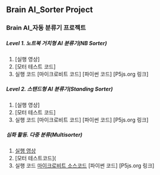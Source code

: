 ## Brain AI_Sorter Project
### Brain AI_자동 분류기 프로젝트

##### Level 1. 노트북 거치형 AI 분류기(NB Sorter)
1. [실행 영상]
2. [모터 테스트 코드]
3. 실행 코드
   [마이크로비트 코드]
   [파이썬 코드]
   [P5js.org 링크]


##### Level 2. 스탠드형 AI 분류기(Standing Sorter)
1. [실행 영상]
2. [모터 테스트 코드]
3. 실행 코드
   [마이크로비트 코드]
   [파이썬 코드]
   [P5js.org 링크]



##### 심화 활동. 다중 분류(Multisorter)
1. [실행 영상](https://vimeo.com/631723038)
2. [모터 테스트코드](
3. 실행 코드
   [마이크로비트 소스코드](https://makecode.microbit.org/_H96i8tgD2fD8)
   [파이썬 코드]
   [P5js.org 링크]




